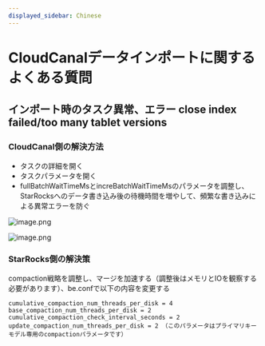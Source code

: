 ```yaml
---
displayed_sidebar: Chinese
---
```


# CloudCanalデータインポートに関するよくある質問

## インポート時のタスク異常、エラー close index failed/too many tablet versions

### CloudCanal側の解決方法

- タスクの詳細を開く
- タスクパラメータを開く
- fullBatchWaitTimeMsとincreBatchWaitTimeMsのパラメータを調整し、StarRocksへのデータ書き込み後の待機時間を増やして、頻繁な書き込みによる異常エラーを防ぐ

![image.png](../../assets/8.2.1.9-1.png)

![image.png](../../assets/8.2.1.9-2.png)

### StarRocks側の解決策

compaction戦略を調整し、マージを加速する（調整後はメモリとIOを観察する必要があります）、be.confで以下の内容を変更する

```properties
cumulative_compaction_num_threads_per_disk = 4
base_compaction_num_threads_per_disk = 2
cumulative_compaction_check_interval_seconds = 2
update_compaction_num_threads_per_disk = 2 （このパラメータはプライマリキーモデル専用のcompactionパラメータです）
```
